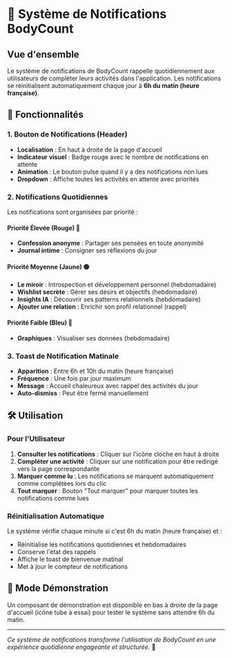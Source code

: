 # 🔔 Système de Notifications BodyCount

## Vue d'ensemble

Le système de notifications de BodyCount rappelle quotidiennement aux utilisateurs de compléter leurs activités dans l'application. Les notifications se réinitialisent automatiquement chaque jour à **6h du matin (heure française)**.

## 🚀 Fonctionnalités

### 1. Bouton de Notifications (Header)
- **Localisation** : En haut à droite de la page d'accueil
- **Indicateur visuel** : Badge rouge avec le nombre de notifications en attente
- **Animation** : Le bouton pulse quand il y a des notifications non lues
- **Dropdown** : Affiche toutes les activités en attente avec priorités

### 2. Notifications Quotidiennes
Les notifications sont organisées par priorité :

#### **Priorité Élevée (Rouge)** 🔴
- **Confession anonyme** : Partager ses pensées en toute anonymité
- **Journal intime** : Consigner ses réflexions du jour

#### **Priorité Moyenne (Jaune)** 🟡
- **Le miroir** : Introspection et développement personnel (hebdomadaire)
- **Wishlist secrète** : Gérer ses désirs et objectifs (hebdomadaire)
- **Insights IA** : Découvrir ses patterns relationnels (hebdomadaire)
- **Ajouter une relation** : Enrichir son profil relationnel (rappel)

#### **Priorité Faible (Bleu)** 🔵
- **Graphiques** : Visualiser ses données (hebdomadaire)

### 3. Toast de Notification Matinale
- **Apparition** : Entre 6h et 10h du matin (heure française)
- **Fréquence** : Une fois par jour maximum
- **Message** : Accueil chaleureux avec rappel des activités du jour
- **Auto-dismiss** : Peut être fermé manuellement

## 🛠️ Utilisation

### Pour l'Utilisateur

1. **Consulter les notifications** : Cliquer sur l'icône cloche en haut à droite
2. **Compléter une activité** : Cliquer sur une notification pour être redirigé vers la page correspondante
3. **Marquer comme lu** : Les notifications se marquent automatiquement comme complétées lors du clic
4. **Tout marquer** : Bouton "Tout marquer" pour marquer toutes les notifications comme lues

### Réinitialisation Automatique

Le système vérifie chaque minute si c'est 6h du matin (heure française) et :
- Réinitialise les notifications quotidiennes et hebdomadaires
- Conserve l'état des rappels
- Affiche le toast de bienvenue matinal
- Met à jour le compteur de notifications

## 🧪 Mode Démonstration

Un composant de démonstration est disponible en bas à droite de la page d'accueil (icône tube à essai) pour tester le système sans attendre 6h du matin.

---

*Ce système de notifications transforme l'utilisation de BodyCount en une expérience quotidienne engageante et structurée.* 🚀 